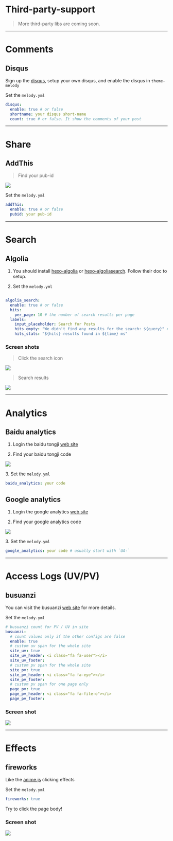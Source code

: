# Third-party-support

> More third-party libs are coming soon.

------

# Comments

## Disqus

Sign up the [disqus](https://disqus.com/), setup your own disqus, and enable the disqus in `theme-melody`

Set the `melody.yml`

```yaml
disqus:
  enable: true # or false
  shortname: your disqus short-name
  count: true # or false. It show the comments of your post
```

------

# Share

## AddThis

> Find your pub-id

![](https://ws1.sinaimg.cn/large/8700af19ly1fjcj0cbbazj21bq0aqwg3.jpg)

Set the `melody.yml`

```yaml
addThis:
  enable: true # or false
  pubid: your pub-id
```

------

# Search

## Algolia

1. You should install [hexo-algolia](https://github.com/oncletom/hexo-algolia) or [hexo-algoliasearch](https://github.com/LouisBarranqueiro/hexo-algoliasearch). Follow their doc to setup.

2. Set the `melody.yml`

```yaml

algolia_search:
  enable: true # or false
  hits:
    per_page: 10 # the number of search results per page
  labels:
    input_placeholder: Search for Posts
    hits_empty: "We didn't find any results for the search: ${query}" # if there are no result
    hits_stats: "${hits} results found in ${time} ms"
```

### Screen shots

> Click the search icon

![](https://ws1.sinaimg.cn/large/8700af19ly1fjcjkvvavvj21z20uktdp.jpg)

> Search results

![](https://ws1.sinaimg.cn/large/8700af19ly1fjcjmc7d92j21z00ws44q.jpg)

------

# Analytics

## Baidu analytics

1. Login the baidu tongji [web site](https://tongji.baidu.com/web/welcome/login)

2. Find your baidu tongji code

![](https://ws1.sinaimg.cn/large/8700af19ly1fjck7o612hj21mq0dqtc5.jpg)

3\. Set the `melody.yml`

```yaml
baidu_analytics: your code
```

## Google analytics

1. Login the google analytics [web site](https://www.google.com/analytics/)

2. Find your google analytics code

![](https://ws1.sinaimg.cn/large/8700af19ly1fjckd6djgtj218e05edg2.jpg)

3\. Set the `melody.yml`

```yaml
google_analytics: your code # usually start with `UA-`
```

------

# Access Logs (UV/PV)

## busuanzi

You can visit the busuanzi [web site](http://busuanzi.ibruce.info/) for more details.

Set the `melody.yml`

```yaml
# busuanzi count for PV / UV in site
busuanzi:
  # count values only if the other configs are false
  enable: true
  # custom uv span for the whole site
  site_uv: true
  site_uv_header: <i class="fa fa-user"></i>
  site_uv_footer: 
  # custom pv span for the whole site
  site_pv: true
  site_pv_header: <i class="fa fa-eye"></i>
  site_pv_footer: 
  # custom pv span for one page only
  page_pv: true
  page_pv_header: <i class="fa fa-file-o"></i>
  page_pv_footer: 
```

### Screen shot

![](https://ws1.sinaimg.cn/large/8700af19ly1fjcl0gur6tj21z20a8q4t.jpg)

------

# Effects

## fireworks

Like the [anime.js](http://animejs.com/) clicking effects

Set the `melody.yml`

```yaml
fireworks: true
```

Try to click the page body!

### Screen shot

![](https://ws1.sinaimg.cn/large/8700af19ly1fjckmubgtnj21z20vidn0.jpg)




